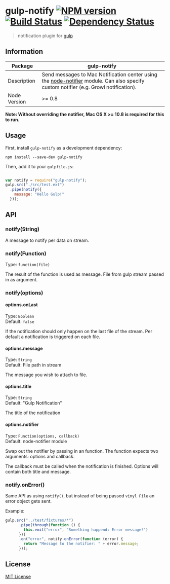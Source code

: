 # gulp-notify [![NPM version][npm-image]][npm-url] [![Build Status][travis-image]][travis-url] [![Dependency Status][depstat-image]][depstat-url]

> notification plugin for [gulp](https://github.com/gulpjs/gulp)

## Information
| Package       | gulp-notify  |
| ------------- |--------------|
| Description   | Send messages to Mac Notification center using the [node-notifier](https://github.com/mikaelbr/node-notifier) module. Can also specify custom notifier (e.g. Growl notification). |
| Node Version  | >= 0.8      |

**Note: Without overriding the notifier, Mac OS X >= 10.8 is required for this to run.**

## Usage

First, install `gulp-notify` as a development dependency:

```shell
npm install --save-dev gulp-notify
```

Then, add it to your `gulpfile.js`:

```javascript

var notify = require("gulp-notify");
gulp.src("./src/test.ext")
  .pipe(notify({
    message: "Hello Gulp!"
  }));
```

## API

### notify(String)

A message to notify per data on stream.

### notify(Function)
Type: `function(file)`  

The result of the function is used as message.
File from gulp stream passed in as argument.

### notify(options)

#### options.onLast
Type: `Boolean`  
Default: `false`

If the notification should only happen on the last file 
of the stream. Per default a notification is triggered
on each file.


#### options.message
Type: `String`  
Default: File path in stream

The message you wish to attach to file.

#### options.title
Type: `String`  
Default: "Gulp Notification"

The title of the notification


#### options.notifier
Type: `Function(options, callback)`  
Default: node-notifier module

Swap out the notifier by passing in an function. 
The function expects two arguments: options and callback.

The callback must be called when the notification is finished. Options
will contain both title and message.


### notify.onError()

Same API as using `notify()`, but instead of being passed `vinyl File` an
error object gets sent.

Example:

```javascript
gulp.src("../test/fixtures/*")
      .pipe(through(function () {
        this.emit("error", "Something happend: Error message!")
      }))
      .on("error", notify.onError(function (error) {
        return "Message to the notifier: " + error.message;
      }));
```

## License

[MIT License](http://en.wikipedia.org/wiki/MIT_License)

[npm-url]: https://npmjs.org/package/gulp-notify
[npm-image]: https://badge.fury.io/js/gulp-notify.png

[travis-url]: http://travis-ci.org/mikaelbr/gulp-notify
[travis-image]: https://secure.travis-ci.org/mikaelbr/gulp-notify.png?branch=master

[depstat-url]: https://david-dm.org/mikaelbr/gulp-notify
[depstat-image]: https://david-dm.org/mikaelbr/gulp-notify.png
